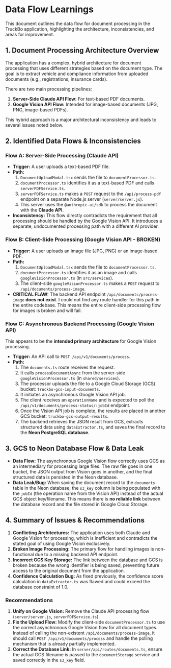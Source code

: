 # Data Flow Learnings

This document outlines the data flow for document processing in the TruckBo application, highlighting the architecture, inconsistencies, and areas for improvement.

## 1. Document Processing Architecture Overview

The application has a complex, hybrid architecture for document processing that uses different strategies based on the document type. The goal is to extract vehicle and compliance information from uploaded documents (e.g., registrations, insurance cards).

There are two main processing pipelines:

1.  **Server-Side Claude API Flow:** For text-based PDF documents.
2.  **Google Vision API Flow:** Intended for image-based documents (JPG, PNG, image-based PDFs).

This hybrid approach is a major architectural inconsistency and leads to several issues noted below.

## 2. Identified Data Flows & Inconsistencies

### Flow A: Server-Side Processing (Claude API)

-   **Trigger:** A user uploads a text-based PDF file.
-   **Path:**
    1.  `DocumentUploadModal.tsx` sends the file to `documentProcessor.ts`.
    2.  `documentProcessor.ts` identifies it as a text-based PDF and calls `serverPDFService.ts`.
    3.  `serverPDFService.ts` makes a `POST` request to the `/api/process-pdf` endpoint on a separate Node.js server (`server/server.js`).
    4.  This server uses the `@anthropic-ai/sdk` to process the document with the **Claude API**.
-   **Inconsistency:** This flow directly contradicts the requirement that all processing should be handled by the Google Vision API. It introduces a separate, undocumented processing path with a different AI provider.

### Flow B: Client-Side Processing (Google Vision API - BROKEN)

-   **Trigger:** A user uploads an image file (JPG, PNG) or an image-based PDF.
-   **Path:**
    1.  `DocumentUploadModal.tsx` sends the file to `documentProcessor.ts`.
    2.  `documentProcessor.ts` identifies it as an image and calls `googleVisionProcessor.ts` (in `src/services`).
    3.  The client-side `googleVisionProcessor.ts` makes a `POST` request to `/api/documents/process-image`.
-   **CRITICAL FLAW:** The backend API endpoint `/api/documents/process-image` **does not exist**. I could not find any route handler for this path in the entire codebase. This means the entire client-side processing flow for images is broken and will fail.

### Flow C: Asynchronous Backend Processing (Google Vision API)

This appears to be the **intended primary architecture** for Google Vision processing.

-   **Trigger:** An API call to `POST /api/v1/documents/process`.
-   **Path:**
    1.  The `documents.ts` route receives the request.
    2.  It calls `processDocumentAsync` from the server-side `googleVisionProcessor.ts` (in `shared/services`).
    3.  The processor uploads the file to a Google Cloud Storage (GCS) bucket: `truckbo-gcs-input-documents`.
    4.  It initiates an asynchronous Google Vision API job.
    5.  The client receives an `operationName` and is expected to poll the `/api/v1/documents/process-status/:jobId` endpoint.
    6.  Once the Vision API job is complete, the results are placed in another GCS bucket: `truckbo-gcs-output-results`.
    7.  The backend retrieves the JSON result from GCS, extracts structured data using `dataExtractor.ts`, and saves the final record to the **Neon PostgreSQL database**.

## 3. GCS to Neon Database Flow & Data Leak

-   **Data Flow:** The asynchronous Google Vision flow correctly uses GCS as an intermediary for processing large files. The raw file goes in one bucket, the JSON output from Vision goes in another, and the final structured data is persisted in the Neon database.
-   **Data Leak/Bug:** When saving the document record to the `documents` table in the Neon database, the `s3_key` column is being populated with the `jobId` (the operation name from the Vision API) instead of the actual GCS object key/filename. This means there is **no reliable link** between the database record and the file stored in Google Cloud Storage.

## 4. Summary of Issues & Recommendations

1.  **Conflicting Architectures:** The application uses both Claude and Google Vision for processing, which is inefficient and contradicts the stated goal of using Google Vision exclusively.
2.  **Broken Image Processing:** The primary flow for handling images is non-functional due to a missing backend API endpoint.
3.  **Incorrect GCS Key Storage:** The link between the database and GCS is broken because the wrong identifier is being saved, preventing future access to the original document from the application.
4.  **Confidence Calculation Bug:** As fixed previously, the confidence score calculation in `dataExtractor.ts` was flawed and could exceed the database constraint of 1.0.

### Recommendations

1.  **Unify on Google Vision:** Remove the Claude API processing flow (`server/server.js`, `serverPDFService.ts`).
2.  **Fix the Upload Flow:** Modify the client-side `documentProcessor.ts` to use the correct asynchronous Google Vision flow for all document types. Instead of calling the non-existent `/api/documents/process-image`, it should call `POST /api/v1/documents/process` and handle the polling mechanism that is already partially implemented.
3.  **Correct the Database Link:** In `server/api/routes/documents.ts`, ensure the actual GCS filename is passed to the `documentStorage` service and saved correctly in the `s3_key` field.
